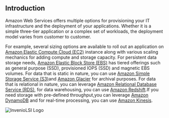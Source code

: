 ## Introduction

Amazon Web Services offers multiple options for provisioning your IT infrastructure and the deployment of your applications. Whether it is a simple three-tier application or a complex set of workloads, the deployment model varies from customer to customer.

For example, several sizing options are available to roll out an application on [Amazon Elastic Compute Cloud (EC2)](aws.amazon.com/ec2) instance along with various scaling mechanics for adding compute and storage capacity. For persistent data storage needs, [Amazon Elastic Block Store (EBS)](aws.amazon.com/ebs) has tiered offerings such as general purpose (SSD), provisioned IOPS (SSD) and magnetic EBS volumes. For data that is static in nature, you can use [Amazon Simple Storage Service (S3)](aws.amazon.com/s3)and [Amazon Glacier](aws.amazon.com/glacier) for archival purposes. For data that is relational in nature, you can leverage [Amazon Relational Database Service (RDS)](aws.amazon.com/rds), for data warehousing, you can use [Amazon Redshift](aws.amazon.com/redshift).If you need storage with pre-defined throughput,you can leverage [Amazon DynamoDB](aws.amazon.com/dynamodb) and for real-time processing, you can use [Amazon Kinesis](aws.amazon.com/kinesis).


![InvenioLSI Logo](docs-images/invenio-logo-colour.jpg)